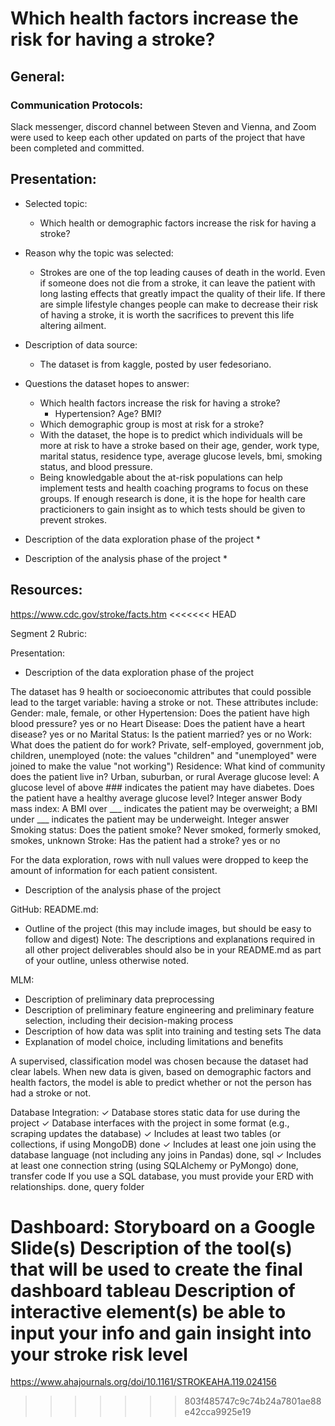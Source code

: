 # Which health factors increase the risk for having a stroke?

## General:
### Communication Protocols:
Slack messenger, discord channel between Steven and Vienna, and Zoom were used to keep each other updated on parts of the project that have been completed and committed.

## Presentation:
* Selected topic:
   * Which health or demographic factors increase the risk for having a stroke?
* Reason why the topic was selected:
    * Strokes are one of the top leading causes of death in the world. Even if someone does not die from a stroke, it can leave the patient with long lasting effects that greatly impact the quality of their life. If there are simple lifestyle changes people can make to decrease their risk of having a stroke, it is worth the sacrifices to prevent this life altering ailment.  
* Description of data source:
    * The dataset is from kaggle, posted by user fedesoriano.
* Questions the dataset hopes to answer:
    * Which health factors increase the risk for having a stroke?
      * Hypertension? Age? BMI? 
    * Which demographic group is most at risk for a stroke?
    * With the dataset, the hope is to predict which individuals will be more at risk to have a stroke based on their age, gender, work type, marital status, residence type, average glucose levels, bmi, smoking status, and blood pressure. 
    * Being knowledgable about the at-risk populations can help implement tests and health coaching programs to focus on these groups. If enough research is done, it is the hope for health care practicioners to gain insight as to which tests should be given to prevent strokes. 

* Description of the data exploration phase of the project 
  * 
* Description of the analysis phase of the project
  * 

## Resources:
https://www.cdc.gov/stroke/facts.htm
<<<<<<< HEAD


Segment 2 Rubric:

Presentation:
* Description of the data exploration
phase of the project 

The dataset has 9 health or socioeconomic attributes that could possible lead to the target variable: having a stroke or not. 
These attributes include:
Gender: male, female, or other
Hypertension: Does the patient have high blood pressure? yes or no
Heart Disease: Does the patient have a heart disease? yes or no
Marital Status: Is the patient married? yes or no
Work: What does the patient do for work? Private, self-employed, government job, children, unemployed (note: the values "children" and "unemployed" were joined to make the value "not working")
Residence: What kind of community does the patient live in? Urban, suburban, or rural
Average glucose level: A glucose level of above ### indicates the patient may have diabetes. Does the patient have a healthy average glucose level? Integer answer
Body mass index: A BMI over ___ indicates the patient may be overweight; a BMI under ___ indicates the patient may be underweight. Integer answer
Smoking status: Does the patient smoke? Never smoked, formerly smoked, smokes, unknown
Stroke: Has the patient had a stroke? yes or no

For the data exploration, rows with null values were dropped to keep the amount of information for each patient consistent. 



* Description of the analysis phase of
the project

GitHub: 
README.md:
* Outline of the project (this may include
images, but should be easy to follow and
digest)
Note: The descriptions and explanations
required in all other project deliverables
should also be in your README.md as
part of your outline, unless otherwise
noted.

MLM:
* Description of preliminary data
preprocessing 
* Description of preliminary feature
engineering and preliminary feature
selection, including their decision-making
process 
* Description of how data was split into
training and testing sets 
The data 
* Explanation of model choice, including
limitations and benefits

A supervised, classification model was chosen because the dataset had clear labels. 
When new data is given, based on demographic factors and health factors, the model is able to predict whether or not the person has had a stroke or not.

Database Integration:
✓ Database stores static data for use during the project
✓ Database interfaces with the project in some format (e.g., scraping updates the database)
✓ Includes at least two tables (or collections, if using MongoDB)
	done
✓ Includes at least one join using the database language (not including any joins in Pandas)
	done, sql
✓ Includes at least one connection string (using SQLAlchemy or PyMongo)
	done, transfer code
If you use a SQL database, you must provide your ERD with relationships.
	done, query folder

Dashboard:
Storyboard on a Google Slide(s)
Description of the tool(s) that will be used to create the final dashboard
	tableau
Description of interactive element(s)
	be able to input your info and gain insight into your stroke risk level 
=======
https://www.ahajournals.org/doi/10.1161/STROKEAHA.119.024156
>>>>>>> 803f485747c9c74b24a7801ae88e42cca9925e19
